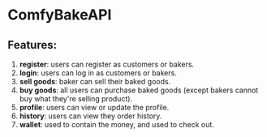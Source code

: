 # ComfyBakeAPI
## Features:  
1. **register**: users can register as customers or bakers.  
2. **login**: users can log in as customers or bakers.
3. **sell goods**: baker can sell their baked goods.
4. **buy goods**: all users can purchase baked goods (except bakers cannot buy what they're selling product).
5. **profile**: users can view or update the profile.
6. **history**: users can view they order history.
7. **wallet**: used to contain the money, and used to check out. 